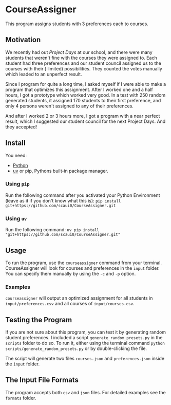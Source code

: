 # CourseAssigner

This program assigns students with 3 preferences each to courses.

## Motivation

We recently had out *Project Days* at our school, and there were many students that weren't fine with the courses they
were assigned to. Each student had three preferences and our student council assigned us to the courses with their (
limited) possibilities. They counted the votes manually which leaded to an unperfect result.

Since I program for quite a long time, I asked myself if I were able to make a program that optimizes this assignment.
After I worked one and a half hours, I got a prototype which worked very good. In a test with 250 random generated
students, it assigned 170 students to their first preference, and only 4 persons weren't assigned to any of their
preferences.

And after I worked 2 or 3 hours more, I got a program with a near perfect result, which I suggested our student council
for the next Project Days. And they accepted!

## Install

You need:

* [Python](https://python.org)
* [uv](https://docs.astral.sh/uv/) or pip, Pythons built-in package manager.

### Using `pip`

Run the following command after you activated your Python Environment (leave as it if you don't know what this is):
`pip install git+https://github.com/scaui0/CourseAssigner.git`

### Using `uv`

Run the following command:
`uv pip install "git+https://github.com/scaui0/CourseAssigner.git"`

## Usage

To run the program, use the `courseassigner` command from your terminal. CourseAssigner will look for courses and
preferences in the `input` folder. You can specify them manually by using the `-c` and `-p` option.

### Examples

`courseassigner` will output an optimized assignment for all students in `input/preferences.csv` and all courses of
`input/courses.csv`.

## Testing the Program

If you are not sure about this program, you can test it by generating random student preferences. I included a script
`generate_random_presets.py` in the `scripts` folder to do so. To run it, either using the terminal command
`python scripts/generate_random_presets.py` or by double-clicking the file.

The script will generate two files `courses.json` and `preferences.json` inside the `input` folder.

## The Input File Formats

The program accepts both `csv` and `json` files. For detailed examples see the `formats` folder.
